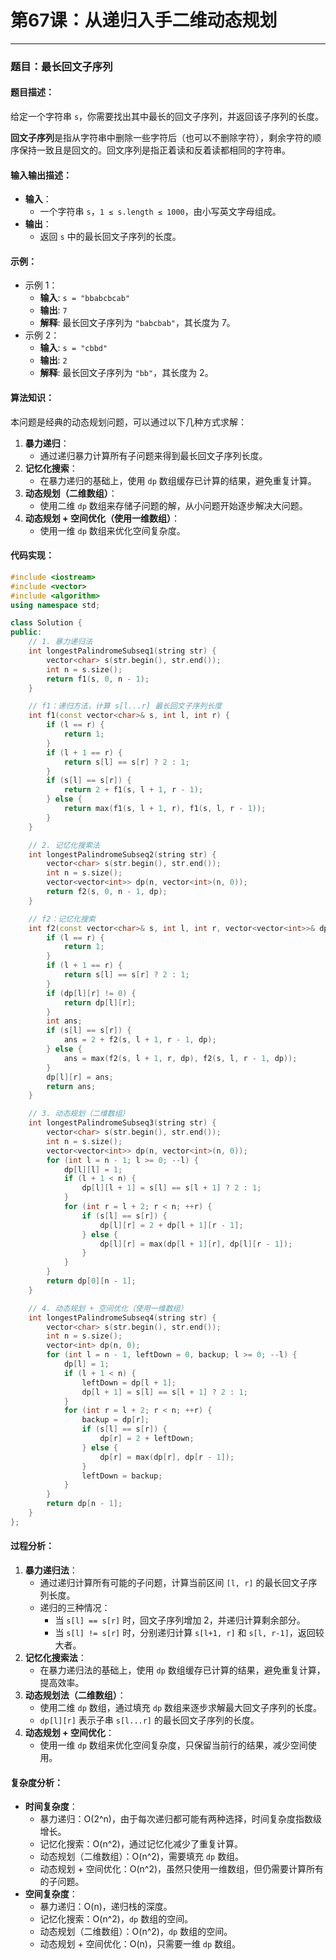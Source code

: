 # 第67课：从递归入手二维动态规划

------

### **题目：最长回文子序列**

#### **题目描述**：

给定一个字符串 `s`，你需要找出其中最长的回文子序列，并返回该子序列的长度。

**回文子序列**是指从字符串中删除一些字符后（也可以不删除字符），剩余字符的顺序保持一致且是回文的。回文序列是指正着读和反着读都相同的字符串。

#### **输入输出描述**：

- **输入**：
  - 一个字符串 `s`，`1 ≤ s.length ≤ 1000`，由小写英文字母组成。
- **输出**：
  - 返回 `s` 中的最长回文子序列的长度。

#### **示例**：

- 示例 1：
  - **输入**: `s = "bbabcbcab"`
  - **输出**: `7`
  - **解释**: 最长回文子序列为 `"babcbab"`，其长度为 7。
- 示例 2：
  - **输入**: `s = "cbbd"`
  - **输出**: `2`
  - **解释**: 最长回文子序列为 `"bb"`，其长度为 2。

#### **算法知识**：

本问题是经典的动态规划问题，可以通过以下几种方式求解：

1. **暴力递归**：
   - 通过递归暴力计算所有子问题来得到最长回文子序列长度。
2. **记忆化搜索**：
   - 在暴力递归的基础上，使用 `dp` 数组缓存已计算的结果，避免重复计算。
3. **动态规划（二维数组）**：
   - 使用二维 `dp` 数组来存储子问题的解，从小问题开始逐步解决大问题。
4. **动态规划 + 空间优化（使用一维数组）**：
   - 使用一维 `dp` 数组来优化空间复杂度。

#### **代码实现**：

```cpp
#include <iostream>
#include <vector>
#include <algorithm>
using namespace std;

class Solution {
public:
    // 1. 暴力递归法
    int longestPalindromeSubseq1(string str) {
        vector<char> s(str.begin(), str.end());
        int n = s.size();
        return f1(s, 0, n - 1);
    }

    // f1：递归方法，计算 s[l...r] 最长回文子序列长度
    int f1(const vector<char>& s, int l, int r) {
        if (l == r) {
            return 1;
        }
        if (l + 1 == r) {
            return s[l] == s[r] ? 2 : 1;
        }
        if (s[l] == s[r]) {
            return 2 + f1(s, l + 1, r - 1);
        } else {
            return max(f1(s, l + 1, r), f1(s, l, r - 1));
        }
    }

    // 2. 记忆化搜索法
    int longestPalindromeSubseq2(string str) {
        vector<char> s(str.begin(), str.end());
        int n = s.size();
        vector<vector<int>> dp(n, vector<int>(n, 0));
        return f2(s, 0, n - 1, dp);
    }

    // f2：记忆化搜索
    int f2(const vector<char>& s, int l, int r, vector<vector<int>>& dp) {
        if (l == r) {
            return 1;
        }
        if (l + 1 == r) {
            return s[l] == s[r] ? 2 : 1;
        }
        if (dp[l][r] != 0) {
            return dp[l][r];
        }
        int ans;
        if (s[l] == s[r]) {
            ans = 2 + f2(s, l + 1, r - 1, dp);
        } else {
            ans = max(f2(s, l + 1, r, dp), f2(s, l, r - 1, dp));
        }
        dp[l][r] = ans;
        return ans;
    }

    // 3. 动态规划（二维数组）
    int longestPalindromeSubseq3(string str) {
        vector<char> s(str.begin(), str.end());
        int n = s.size();
        vector<vector<int>> dp(n, vector<int>(n, 0));
        for (int l = n - 1; l >= 0; --l) {
            dp[l][l] = 1;
            if (l + 1 < n) {
                dp[l][l + 1] = s[l] == s[l + 1] ? 2 : 1;
            }
            for (int r = l + 2; r < n; ++r) {
                if (s[l] == s[r]) {
                    dp[l][r] = 2 + dp[l + 1][r - 1];
                } else {
                    dp[l][r] = max(dp[l + 1][r], dp[l][r - 1]);
                }
            }
        }
        return dp[0][n - 1];
    }

    // 4. 动态规划 + 空间优化（使用一维数组）
    int longestPalindromeSubseq4(string str) {
        vector<char> s(str.begin(), str.end());
        int n = s.size();
        vector<int> dp(n, 0);
        for (int l = n - 1, leftDown = 0, backup; l >= 0; --l) {
            dp[l] = 1;
            if (l + 1 < n) {
                leftDown = dp[l + 1];
                dp[l + 1] = s[l] == s[l + 1] ? 2 : 1;
            }
            for (int r = l + 2; r < n; ++r) {
                backup = dp[r];
                if (s[l] == s[r]) {
                    dp[r] = 2 + leftDown;
                } else {
                    dp[r] = max(dp[r], dp[r - 1]);
                }
                leftDown = backup;
            }
        }
        return dp[n - 1];
    }
};
```

#### **过程分析**：

1. **暴力递归法**：
   - 通过递归计算所有可能的子问题，计算当前区间 `[l, r]` 的最长回文子序列长度。
   - 递归的三种情况：
     - 当 `s[l] == s[r]` 时，回文子序列增加 2，并递归计算剩余部分。
     - 当 `s[l] != s[r]` 时，分别递归计算 `s[l+1, r]` 和 `s[l, r-1]`，返回较大者。
2. **记忆化搜索法**：
   - 在暴力递归法的基础上，使用 `dp` 数组缓存已计算的结果，避免重复计算，提高效率。
3. **动态规划法（二维数组）**：
   - 使用二维 `dp` 数组，通过填充 `dp` 数组来逐步求解最大回文子序列的长度。
   - `dp[l][r]` 表示子串 `s[l...r]` 的最长回文子序列的长度。
4. **动态规划 + 空间优化**：
   - 使用一维 `dp` 数组来优化空间复杂度，只保留当前行的结果，减少空间使用。

#### **复杂度分析**：

- **时间复杂度**：
  - 暴力递归：O(2^n)，由于每次递归都可能有两种选择，时间复杂度指数级增长。
  - 记忆化搜索：O(n^2)，通过记忆化减少了重复计算。
  - 动态规划（二维数组）：O(n^2)，需要填充 `dp` 数组。
  - 动态规划 + 空间优化：O(n^2)，虽然只使用一维数组，但仍需要计算所有的子问题。
- **空间复杂度**：
  - 暴力递归：O(n)，递归栈的深度。
  - 记忆化搜索：O(n^2)，`dp` 数组的空间。
  - 动态规划（二维数组）：O(n^2)，`dp` 数组的空间。
  - 动态规划 + 空间优化：O(n)，只需要一维 `dp` 数组。



